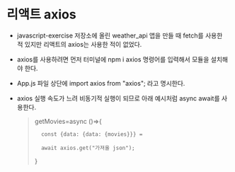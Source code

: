 # 리액트 axios

+ javascript-exercise 저장소에 올린 weather_api 앱을 만들 때 fetch를 사용한 적 있지만 리액트의 axios는 사용한 적이 없었다.
+ axios를 사용하려면 먼저 터미널에 npm i axios 명령어를 입력해서 모듈을 설치해야 한다.
+ App.js 파일 상단에 import axios from "axios"; 라고 명시한다.
+ axios 실행 속도가 느려 비동기적 실행이 되므로 아래 예시처럼 async await를 사용한다.
  
    > getMovies=async ()=>{
    >
    >       const {data: {data: {movies}}} = 
    >
    >       await axios.get("가져올 json");
    >
    > }
